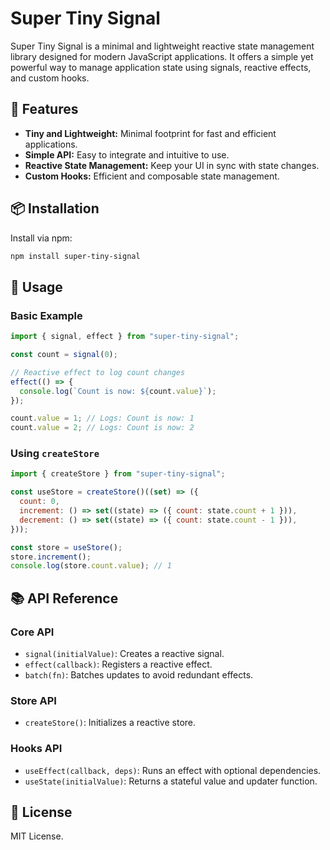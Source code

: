 # Super Tiny Signal

Super Tiny Signal is a minimal and lightweight reactive state management library designed for modern JavaScript applications. It offers a simple yet powerful way to manage application state using signals, reactive effects, and custom hooks.

## 🚀 Features

- **Tiny and Lightweight:** Minimal footprint for fast and efficient applications.
- **Simple API:** Easy to integrate and intuitive to use.
- **Reactive State Management:** Keep your UI in sync with state changes.
- **Custom Hooks:** Efficient and composable state management.

## 📦 Installation

Install via npm:

```bash
npm install super-tiny-signal
```

## 📖 Usage

### Basic Example

```javascript
import { signal, effect } from "super-tiny-signal";

const count = signal(0);

// Reactive effect to log count changes
effect(() => {
  console.log(`Count is now: ${count.value}`);
});

count.value = 1; // Logs: Count is now: 1
count.value = 2; // Logs: Count is now: 2
```

### Using `createStore`

```javascript
import { createStore } from "super-tiny-signal";

const useStore = createStore()((set) => ({
  count: 0,
  increment: () => set((state) => ({ count: state.count + 1 })),
  decrement: () => set((state) => ({ count: state.count - 1 })),
}));

const store = useStore();
store.increment();
console.log(store.count.value); // 1
```

## 📚 API Reference

### Core API

- `signal(initialValue)`: Creates a reactive signal.
- `effect(callback)`: Registers a reactive effect.
- `batch(fn)`: Batches updates to avoid redundant effects.

### Store API

- `createStore()`: Initializes a reactive store.

### Hooks API

- `useEffect(callback, deps)`: Runs an effect with optional dependencies.
- `useState(initialValue)`: Returns a stateful value and updater function.

## 📜 License

MIT License.
